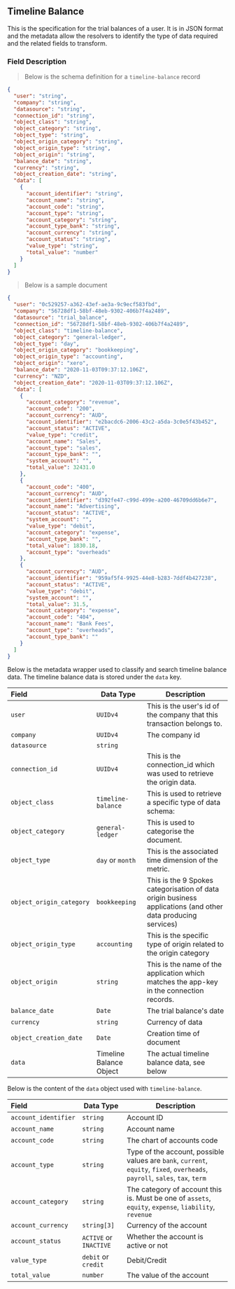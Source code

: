 ## Timeline Balance

This is the specification for the trial balances of a user. It is in JSON format and the metadata allow the resolvers to identify the type of data required and the related fields to transform.

### Field Description

> Below is the schema definition for a `timeline-balance` record

```json
{
  "user": "string",
  "company": "string",
  "datasource": "string",
  "connection_id": "string",
  "object_class": "string",
  "object_category": "string",
  "object_type": "string",
  "object_origin_category": "string",
  "object_origin_type": "string",
  "object_origin": "string",
  "balance_date": "string",
  "currency": "string",
  "object_creation_date": "string",
  "data": [
    {
      "account_identifier": "string",
      "account_name": "string",
      "account_code": "string",
      "account_type": "string",
      "account_category": "string",
      "account_type_bank": "string",
      "account_currency": "string",
      "account_status": "string",
      "value_type": "string",
      "total_value": "number"
    }
  ]
}
```

> Below is a sample document

```json
{
  "user": "0c529257-a362-43ef-ae3a-9c9ecf583fbd",
  "company": "56728df1-58bf-48eb-9302-406b7f4a2489",
  "datasource": "trial_balance",
  "connection_id": "56728df1-58bf-48eb-9302-406b7f4a2489",
  "object_class": "timeline-balance",
  "object_category": "general-ledger",
  "object_type": "day",
  "object_origin_category": "bookkeeping",
  "object_origin_type": "accounting",
  "object_origin": "xero",
  "balance_date": "2020-11-03T09:37:12.106Z",
  "currency": "NZD",
  "object_creation_date": "2020-11-03T09:37:12.106Z",
  "data": [
    {
      "account_category": "revenue",
      "account_code": "200",
      "account_currency": "AUD",
      "account_identifier": "e2bacdc6-2006-43c2-a5da-3c0e5f43b452",
      "account_status": "ACTIVE",
      "value_type": "credit",
      "account_name": "Sales",
      "account_type": "sales",
      "account_type_bank": "",
      "system_account": "",
      "total_value": 32431.0
    },
    {
      "account_code": "400",
      "account_currency": "AUD",
      "account_identifier": "d392fe47-c99d-499e-a200-46709dd6b6e7",
      "account_name": "Advertising",
      "account_status": "ACTIVE",
      "system_account": "",
      "value_type": "debit",
      "account_category": "expense",
      "account_type_bank": "",
      "total_value": 1830.18,
      "account_type": "overheads"
    },
    {
      "account_currency": "AUD",
      "account_identifier": "959af5f4-9925-44e8-b283-7ddf4b427238",
      "account_status": "ACTIVE",
      "value_type": "debit",
      "system_account": "",
      "total_value": 31.5,
      "account_category": "expense",
      "account_code": "404",
      "account_name": "Bank Fees",
      "account_type": "overheads",
      "account_type_bank": ""
    }
  ]
}
```

Below is the metadata wrapper used to classify and search timeline balance data. The timeline balance data is stored under the `data` key.

| Field                    | Data Type               | Description                                                                                                  |
| :----------------------- | ----------------------- | ------------------------------------------------------------------------------------------------------------ |
| `user`                   | `UUIDv4`                | This is the user's id of the company that this transaction belongs to.                                       |
| `company`                | `UUIDv4`                | The company id                                                                                               |
| `datasource`             | `string`                |                                                                                                              |
| `connection_id`          | `UUIDv4`                | This is the connection_id which was used to retrieve the origin data.                                        |
| `object_class`           | `timeline-balance`      | This is used to retrieve a specific type of data schema:                                                     |
| `object_category`        | `general-ledger`        | This is used to categorise the document.                                                                     |
| `object_type`            | `day` or `month`        | This is the associated time dimension of the metric.                                                         |
| `object_origin_category` | `bookkeeping`           | This is the 9 Spokes categorisation of data origin business applications (and other data producing services) |
| `object_origin_type`     | `accounting`            | This is the specific type of origin related to the origin category                                           |
| `object_origin`          | `string`                | This is the name of the application which matches the app-key in the connection records.                     |
| `balance_date`           | `Date`                  | The trial balance's date                                                                                     |
| `currency`               | `string`                | Currency of data                                                                                             |
| `object_creation_date`   | `Date`                  | Creation time of document                                                                                    |
| `data`                   | Timeline Balance Object | The actual timeline balance data, see below                                                                  |

Below is the content of the `data` object used with `timeline-balance`.

| Field                | Data Type              | Description                                                                                                                   |
| :------------------- | ---------------------- | ----------------------------------------------------------------------------------------------------------------------------- |
| `account_identifier` | `string`               | Account ID                                                                                                                    |
| `account_name`       | `string`               | Account name                                                                                                                  |
| `account_code`       | `string`               | The chart of accounts code                                                                                                    |
| `account_type`       | `string`               | Type of the account, possible values are `bank`, `current`, `equity`, `fixed`, `overheads`, `payroll`, `sales`, `tax`, `term` |
| `account_category`   | `string`               | The category of account this is. Must be one of `assets`, `equity`, `expense`, `liability`, `revenue`                         |
| `account_currency`   | `string[3]`            | Currency of the account                                                                                                       |
| `account_status`     | `ACTIVE` or `INACTIVE` | Whether the account is active or not                                                                                          |
| `value_type`         | `debit` or `credit`    | Debit/Credit                                                                                                                  |
| `total_value`        | `number`               | The value of the account                                                                                                      |

